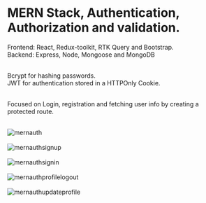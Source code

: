 <h1>MERN Stack, Authentication, Authorization and validation.</h1>

Frontend: React, Redux-toolkit, RTK Query and Bootstrap.<br>
Backend: Express, Node, Mongoose and MongoDB<br><br>

Bcrypt for hashing passwords.<br>
JWT for authentication stored in a HTTPOnly Cookie.<br><br>

Focused on Login, registration and fetching user info by creating a protected route.<br><br>

![mernauth](https://github.com/Noud63/mern-stack-authorization/assets/38325801/1051dbce-894a-4cb5-a791-ad22c8fd2ec0)<br><br>
![mernauthsignup](https://github.com/Noud63/mern-stack-authorization/assets/38325801/90153a81-e397-4ed2-b0f3-89b21cc1eea1)<br><br>
![mernauthsignin](https://github.com/Noud63/mern-stack-authorization/assets/38325801/f4ce680a-df91-42d0-9acc-83ee3853ca5b)<br><br>
![mernauthprofilelogout](https://github.com/Noud63/mern-stack-authorization/assets/38325801/ab370017-4ab7-49c7-a81a-cd2ae4f1b2c5)<br><br>
![mernauthupdateprofile](https://github.com/Noud63/mern-stack-authorization/assets/38325801/6068c22c-f58d-44db-a0e0-15f2c0c31f49)<br><br>


